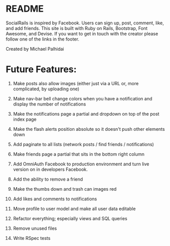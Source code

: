 # README

SocialRails is inspired by Facebook. Users can sign up, post, comment, like, and add friends. This site is built with Ruby on Rails, Bootstrap, Font Awesome, and Devise. If you want to get in touch with the creator please follow one of the links in the footer.

Created by
Michael Palhidai

# Future Features:

1. Make posts also allow images (either just via a URL or, more complicated, by uploading one)

2. Make nav-bar bell change colors when you have a notification and display the number of notifications

3. Make the notifications page a partial and dropdown on top of the post index page

4. Make the flash alerts position absolute so it doesn't push other elements down

5. Add paginate to all lists (network posts / find friends / notifications)

6. Make friends page a partial that sits in the bottom right column

7. Add OmniAuth Facebook to production environment and turn live version on in developers Facebook.

8. Add the ability to remove a friend

9. Make the thumbs down and trash can images red

10. Add likes and comments to notifications

11. Move profile to user model and make all user data editable

12. Refactor everything; especially views and SQL queries

13. Remove unused files

14. Write RSpec tests
